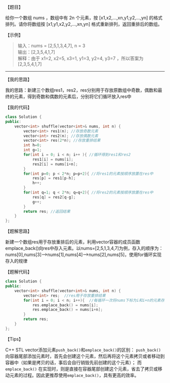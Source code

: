 【题目】

给你一个数组 nums ，数组中有 2n 个元素，按 [x1,x2,...,xn,y1,y2,...,yn] 的格式排列。请你将数组按 [x1,y1,x2,y2,...,xn,yn] 格式重新排列，返回重排后的数组。

【示例】

> 输入：nums = [2,5,1,3,4,7], n = 3  
> 输出：[2,3,5,4,1,7]   
> 解释：由于 x1=2, x2=5, x3=1, y1=3, y2=4, y3=7 ，所以答案为 [2,3,5,4,1,7]

---

【我的思路】

我的思路：新建三个数组res1，res2，res分别用于存放原数组中奇数，偶数和最终的元素，得到奇数和偶数的元素后，分别将它们循环放入res中

【我的代码】

```c++
class Solution {
public:
    vector<int> shuffle(vector<int>& nums, int n) {
        vector<int> res1(n); //存放奇数元素
        vector<int> res2(n); //存放偶数元素
        vector<int> res(2*n); //存放重排结果
        int h=0;
        int g=1;  
        for(int i = 0; i < n; i++ ){ //循环得到res1和res2
            res1[i] = nums[i];
            res2[i] = nums[i+n];
        }
        for(int p=0; p < 2*n; p=p+2){ //将res1的元素按顺序放置在res中
            res[p] = res1[p-h];
            h++;
        }
        for(int q=1; q < 2*n; q=q+2){ //将res2的元素按顺序放置在res中
            res[q] = res2[q-g];
            g++;
        }
        return res; //返回结果
    }
};
```

【题解思路】

新建一个数组res用于存放重排后的元素，利用vector容器的成员函数emplace_back()向res中存入元素。以nums=[2,5,1,3,4,7]为例，存入的顺序为：
nums[0],nums[3]-->nums[1],nums[4]-->nums[2],nums[5]，使用for循环实现存入的规律

【题解代码】

```c++
class Solution {
public:
    vector<int> shuffle(vector<int>& nums, int n) {
        vector<int> res;  //res用于存放重排结果
        for(int i = 0; i < n; i++){  //每循环一次将nums下标为i和i+n的元素存入到res中
            res.emplace_back() = nums[i];
            res.emplace_back() = nums[i+n];
        }
        return res;
    }
};
```

【Tips】

C++ STL vector添加元素`push_back()`和`emplace_back()`的区别：
`push_back()` 向容器尾部添加元素时，首先会创建这个元素，然后再将这个元素拷贝或者移动到容器中（如果是拷贝的话，事后会自行销毁先前创建的这个元素）；
而 `emplace_back()` 在实现时，则是直接在容器尾部创建这个元素，省去了拷贝或移动元素的过程。因此更推荐使用`emplace_back()`，具有更高的效率。